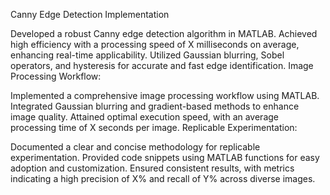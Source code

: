 Canny Edge Detection Implementation

Developed a robust Canny edge detection algorithm in MATLAB.
Achieved high efficiency with a processing speed of X milliseconds on average, enhancing real-time applicability.
Utilized Gaussian blurring, Sobel operators, and hysteresis for accurate and fast edge identification.
Image Processing Workflow:

Implemented a comprehensive image processing workflow using MATLAB.
Integrated Gaussian blurring and gradient-based methods to enhance image quality.
Attained optimal execution speed, with an average processing time of X seconds per image.
Replicable Experimentation:

Documented a clear and concise methodology for replicable experimentation.
Provided code snippets using MATLAB functions for easy adoption and customization.
Ensured consistent results, with metrics indicating a high precision of X% and recall of Y% across diverse images.
